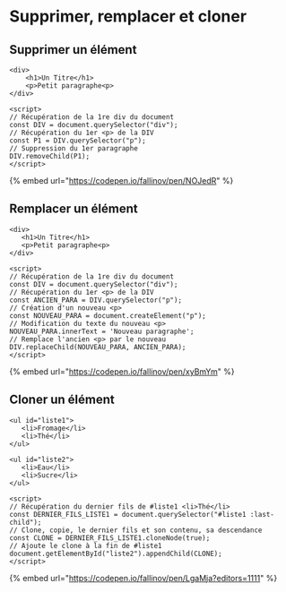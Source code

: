 # Supprimer, remplacer et cloner

## Supprimer un élément

```markup
<div>
    <h1>Un Titre</h1>
    <p>Petit paragraphe<p>
</div>

<script>
// Récupération de la 1re div du document
const DIV = document.querySelector("div");
// Récupération du 1er <p> de la DIV
const P1 = DIV.querySelector("p");
// Suppression du 1er paragraphe
DIV.removeChild(P1);
</script>
```

{% embed url="https://codepen.io/fallinov/pen/NOJedR" %}

## Remplacer un élément

```markup
<div>
   <h1>Un Titre</h1>
   <p>Petit paragraphe<p>
</div>

<script>
// Récupération de la 1re div du document
const DIV = document.querySelector("div");
// Récupération du 1er <p> de la DIV
const ANCIEN_PARA = DIV.querySelector("p");
// Création d'un nouveau <p>
const NOUVEAU_PARA = document.createElement("p");
// Modification du texte du nouveau <p>
NOUVEAU_PARA.innerText = 'Nouveau paragraphe';
// Remplace l'ancien <p> par le nouveau
DIV.replaceChild(NOUVEAU_PARA, ANCIEN_PARA);
</script>
```

{% embed url="https://codepen.io/fallinov/pen/xyBmYm" %}

## Cloner un élément

```markup
<ul id="liste1">
   <li>Fromage</li>
   <li>Thé</li>
</ul>

<ul id="liste2">
   <li>Eau</li>
   <li>Sucre</li>
</ul>

<script>
// Récupération du dernier fils de #liste1 <li>Thé</li>
const DERNIER_FILS_LISTE1 = document.querySelector("#liste1 :last-child");
// Clone, copie, le dernier fils et son contenu, sa descendance
const CLONE = DERNIER_FILS_LISTE1.cloneNode(true);
// Ajoute le clone à la fin de #liste1
document.getElementById("liste2").appendChild(CLONE);
</script>
```

{% embed url="https://codepen.io/fallinov/pen/LgaMja?editors=1111" %}

